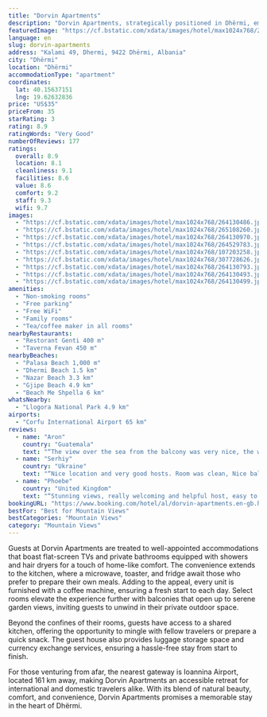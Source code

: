 ```yaml
---
title: "Dorvin Apartments"
description: "Dorvin Apartments, strategically positioned in Dhërmi, emerges as a prime choice for travelers seeking both serenity and convenience."
featuredImage: "https://cf.bstatic.com/xdata/images/hotel/max1024x768/264130486.jpg?k=e9baee6cb97458f3ad01cd62b43266a1eb10966764ea5dc31f4bad26b0855f61&o=&hp=1"
language: en
slug: dorvin-apartments
address: "Kalami 49, Dhermi, 9422 Dhërmi, Albania"
city: "Dhërmi"
location: "Dhërmi"
accommodationType: "apartment"
coordinates:
  lat: 40.15637151
  lng: 19.62632836
price: "US$35"
priceFrom: 35
starRating: 3
rating: 8.9
ratingWords: "Very Good"
numberOfReviews: 177
ratings:
  overall: 8.9
  location: 8.1
  cleanliness: 9.1
  facilities: 8.6
  value: 8.6
  comfort: 9.2
  staff: 9.3
  wifi: 9.7
images:
  - "https://cf.bstatic.com/xdata/images/hotel/max1024x768/264130486.jpg?k=e9baee6cb97458f3ad01cd62b43266a1eb10966764ea5dc31f4bad26b0855f61&o=&hp=1"
  - "https://cf.bstatic.com/xdata/images/hotel/max1024x768/265108260.jpg?k=42b3056a5cf9fa90814c7dc50dba805879653853e640450bb99d237e85323c3f&o=&hp=1"
  - "https://cf.bstatic.com/xdata/images/hotel/max1024x768/264130970.jpg?k=a4a70a348f63a2c3dd251c601b8c1ae775683a5fc2c09a037f2ddd9fc481aceb&o=&hp=1"
  - "https://cf.bstatic.com/xdata/images/hotel/max1024x768/264529783.jpg?k=cada8b8980381aea54c4ee9789af8aa6895ccc4d143c56ff1d91e37beac1eee6&o=&hp=1"
  - "https://cf.bstatic.com/xdata/images/hotel/max1024x768/107203258.jpg?k=5aa7efbc24a4def7b697477cf020c0c319f89661c38a8d77c83bc70ae32e7a09&o=&hp=1"
  - "https://cf.bstatic.com/xdata/images/hotel/max1024x768/307728626.jpg?k=c225a0b992970d09b8b95746eb81520f669025b03adc00553585fc64fa335930&o=&hp=1"
  - "https://cf.bstatic.com/xdata/images/hotel/max1024x768/264130793.jpg?k=95eb24d8205c35a8d717e79d5260d731246ca907fbc2de6aec4725e0c69ddfef&o=&hp=1"
  - "https://cf.bstatic.com/xdata/images/hotel/max1024x768/264130493.jpg?k=ed41a2dce80d383e630d495e4b7baefbd1ffccdf0244a9125aa397d2936944c4&o=&hp=1"
  - "https://cf.bstatic.com/xdata/images/hotel/max1024x768/264130499.jpg?k=f71b32ecd105ec4cf4e4e7e2d2df5b3c6da0e3a9d1c6b11b0eea810369bd4975&o=&hp=1"
amenities:
  - "Non-smoking rooms"
  - "Free parking"
  - "Free WiFi"
  - "Family rooms"
  - "Tea/coffee maker in all rooms"
nearbyRestaurants:
  - "Restorant Genti 400 m"
  - "Taverna Fevan 450 m"
nearbyBeaches:
  - "Palasa Beach 1,000 m"
  - "Dhermi Beach 1.5 km"
  - "Nazar Beach 3.3 km"
  - "Gjipe Beach 4.9 km"
  - "Beach Me Shpella 6 km"
whatsNearby:
  - "Llogora National Park 4.9 km"
airports:
  - "Corfu International Airport 65 km"
reviews:
  - name: "Aron"
    country: "Guatemala"
    text: "“The view over the sea from the balcony was very nice, the wifi worked very well, the room was airconditioned and clean,.”"
  - name: "Serhiy"
    country: "Ukraine"
    text: "“Nice location and very good hosts. Room was clean, Nice balcony view.”"
  - name: "Phoebe"
    country: "United Kingdom"
    text: "“Stunning views, really welcoming and helpful host, easy to find (with car), comfortable room.”"
bookingURL: "https://www.booking.com/hotel/al/dorvin-apartments.en-gb.html?aid=8035640"
bestFor: "Best for Mountain Views"
bestCategories: "Mountain Views"
category: "Mountain Views"
---
```


Guests at Dorvin Apartments are treated to well-appointed accommodations that boast flat-screen TVs and private bathrooms equipped with showers and hair dryers for a touch of home-like comfort. The convenience extends to the kitchen, where a microwave, toaster, and fridge await those who prefer to prepare their own meals. Adding to the appeal, every unit is furnished with a coffee machine, ensuring a fresh start to each day. Select rooms elevate the experience further with balconies that open up to serene garden views, inviting guests to unwind in their private outdoor space.

Beyond the confines of their rooms, guests have access to a shared kitchen, offering the opportunity to mingle with fellow travelers or prepare a quick snack. The guest house also provides luggage storage space and currency exchange services, ensuring a hassle-free stay from start to finish.

For those venturing from afar, the nearest gateway is Ioannina Airport, located 161 km away, making Dorvin Apartments an accessible retreat for international and domestic travelers alike. With its blend of natural beauty, comfort, and convenience, Dorvin Apartments promises a memorable stay in the heart of Dhërmi.